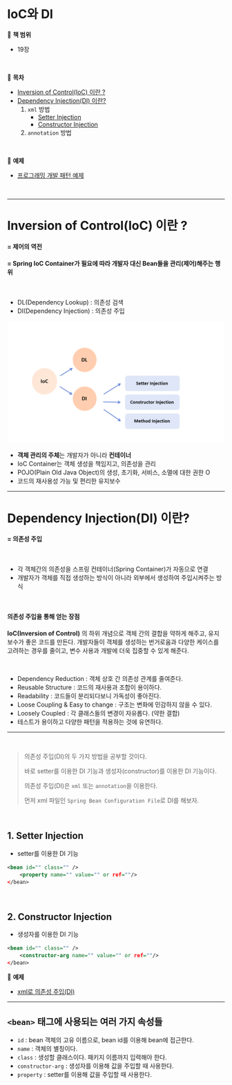 # IoC와 DI

:milky_way: **책 범위**
- 19장

<br>

:milky_way: **목차**
- [Inversion of Control(IoC) 이란 ?](#inversion-of-controlioc-이란)
- [Dependency Injection(DI) 이란?](#dependency-injectiondi-이란)
    1. `xml` 방법
        - [Setter Injection](#1-setter-injection)
        - [Constructor Injection](#2-constructor-injection)
    2. `annotation` 방법

<br>

:milky_way: **예제**
- [프로그래밍 개발 패턴 예제](./test/memberservice)

<br>

---

# Inversion of Control(IoC) 이란 ?

#### = 제어의 역전

#### = Spring IoC Container가 필요에 따라 개발자 대신 Bean들을 관리(제어)해주는 행위

<br>

- DL(Dependency Lookup) : 의존성 검색
- DI(Dependency Injection) : 의존성 주입

![IoC](./image/IoC.png)


- **객체 관리의 주체**는 개발자가 아니라 **컨테이너**
- IoC Container는 객체 생성을 책임지고, 의존성을 관리
- POJO(Plain Old Java Object)의 생성, 초기화, 서비스, 소멸에 대한 권한 O
- 코드의 재사용성 가능 및 편리한 유지보수


---
# Dependency Injection(DI) 이란?

#### = 의존성 주입

<br>

- 각 객체간의 의존성을 스프링 컨테이너(Spring Container)가 자동으로 연결
- 개발자가 객체를 직접 생성하는 방식이 아니라 외부에서 생성하여 주입시켜주는 방식

<br>

#### 의존성 주입을 통해 얻는 장점
**IoC(Inversion of Control)** 의 하위 개념으로 객체 간의 결합을 약하게 해주고, 유지보수가 좋은 코드를 만든다.
개발자들이 객체를 생성하는 번거로움과 다양한 케이스를 고려하는 경우를 줄이고, 변수 사용과 개발에 더욱 집중할 수 있게 해준다.

<br>

- Dependency Reduction : 객체 상호 간 의존성 관계를 줄여준다.
- Reusable Structure : 코드의 재사용과 조합이 용이하다.
- Readability : 코드들이 분리되다보니 가독성이 좋아진다.
- Loose Coupling & Easy to change : 구조는 변화에 민감하지 않을 수 있다.
- Loosely Coupled : 각 클래스들의 변경이 자유롭다. (약한 결합)
- 테스트가 용이하고 다양한 패턴을 적용하는 것에 유연하다.

---

<br>

> 의존성 주입(DI)의 두 가지 방법을 공부할 것이다.
> 
> 바로 setter를 이용한 DI 기능과 생성자(constructor)를 이용한 DI 기능이다.
>
> 의존성 주입(DI)은 `xml` 또는 `annotation`을 이용한다.
>
> 먼저 xml 파일인 `Spring Bean Configuration File`로 DI를 해보자.

<br>

## 1. Setter Injection 
- setter를 이용한 DI 기능

```xml
<bean id="" class="" />
    <property name="" value="" or ref=""/>
</bean>
```

<br>

## 2. Constructor Injection
- 생성자를 이용한 DI 기능

```xml
<bean id="" class="" />
    <constructor-arg name="" value="" or ref=""/>
</bean>
```

:milky_way: **예제**
- [xml로 의존성 주입(DI)](./test/command)

---

## `<bean>` 태그에 사용되는 여러 가지 속성들
- `id` : bean 객체의 고유 이름으로, bean id를 이용해 bean에 접근한다.
- `name` : 객체의 별칭이다.
- `class` : 생성할 클래스이다. 패키지 이름까지 입력해야 한다.
- `constructor-arg` : 생성자를 이용해 값을 주입할 때 사용한다.
- `property` : setter를 이용해 값을 주입할 때 사용한다.

